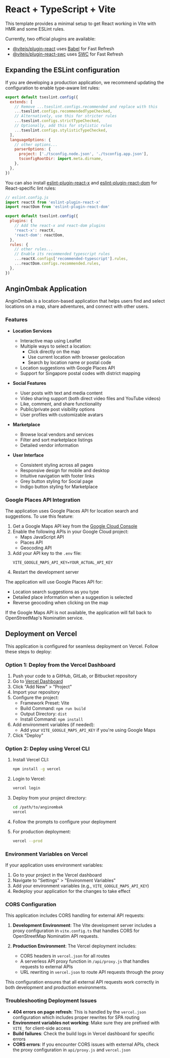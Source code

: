 # React + TypeScript + Vite

This template provides a minimal setup to get React working in Vite with HMR and some ESLint rules.

Currently, two official plugins are available:

- [@vitejs/plugin-react](https://github.com/vitejs/vite-plugin-react/blob/main/packages/plugin-react/README.md) uses [Babel](https://babeljs.io/) for Fast Refresh
- [@vitejs/plugin-react-swc](https://github.com/vitejs/vite-plugin-react-swc) uses [SWC](https://swc.rs/) for Fast Refresh

## Expanding the ESLint configuration

If you are developing a production application, we recommend updating the configuration to enable type-aware lint rules:

```js
export default tseslint.config({
  extends: [
    // Remove ...tseslint.configs.recommended and replace with this
    ...tseslint.configs.recommendedTypeChecked,
    // Alternatively, use this for stricter rules
    ...tseslint.configs.strictTypeChecked,
    // Optionally, add this for stylistic rules
    ...tseslint.configs.stylisticTypeChecked,
  ],
  languageOptions: {
    // other options...
    parserOptions: {
      project: ['./tsconfig.node.json', './tsconfig.app.json'],
      tsconfigRootDir: import.meta.dirname,
    },
  },
})
```

You can also install [eslint-plugin-react-x](https://github.com/Rel1cx/eslint-react/tree/main/packages/plugins/eslint-plugin-react-x) and [eslint-plugin-react-dom](https://github.com/Rel1cx/eslint-react/tree/main/packages/plugins/eslint-plugin-react-dom) for React-specific lint rules:

```js
// eslint.config.js
import reactX from 'eslint-plugin-react-x'
import reactDom from 'eslint-plugin-react-dom'

export default tseslint.config({
  plugins: {
    // Add the react-x and react-dom plugins
    'react-x': reactX,
    'react-dom': reactDom,
  },
  rules: {
    // other rules...
    // Enable its recommended typescript rules
    ...reactX.configs['recommended-typescript'].rules,
    ...reactDom.configs.recommended.rules,
  },
})
```

## AnginOmbak Application

AnginOmbak is a location-based application that helps users find and select locations on a map, share adventures, and connect with other users.

### Features

- **Location Services**
  - Interactive map using Leaflet
  - Multiple ways to select a location:
    - Click directly on the map
    - Use current location with browser geolocation
    - Search by location name or postal code
  - Location suggestions with Google Places API
  - Support for Singapore postal codes with district mapping

- **Social Features**
  - User posts with text and media content
  - Video sharing support (both direct video files and YouTube videos)
  - Like, comment, and share functionality
  - Public/private post visibility options
  - User profiles with customizable avatars

- **Marketplace**
  - Browse local vendors and services
  - Filter and sort marketplace listings
  - Detailed vendor information

- **User Interface**
  - Consistent styling across all pages
  - Responsive design for mobile and desktop
  - Intuitive navigation with footer links
  - Grey button styling for Social page
  - Indigo button styling for Marketplace

### Google Places API Integration

The application uses Google Places API for location search and suggestions. To use this feature:

1. Get a Google Maps API key from the [Google Cloud Console](https://console.cloud.google.com/)
2. Enable the following APIs in your Google Cloud project:
   - Maps JavaScript API
   - Places API
   - Geocoding API
3. Add your API key to the `.env` file:
   ```
   VITE_GOOGLE_MAPS_API_KEY=YOUR_ACTUAL_API_KEY
   ```
4. Restart the development server

The application will use Google Places API for:
- Location search suggestions as you type
- Detailed place information when a suggestion is selected
- Reverse geocoding when clicking on the map

If the Google Maps API is not available, the application will fall back to OpenStreetMap's Nominatim service.

## Deployment on Vercel

This application is configured for seamless deployment on Vercel. Follow these steps to deploy:

### Option 1: Deploy from the Vercel Dashboard

1. Push your code to a GitHub, GitLab, or Bitbucket repository
2. Go to [Vercel Dashboard](https://vercel.com/dashboard)
3. Click "Add New" > "Project"
4. Import your repository
5. Configure the project:
   - Framework Preset: Vite
   - Build Command: `npm run build`
   - Output Directory: `dist`
   - Install Command: `npm install`
6. Add environment variables (if needed):
   - Add your `VITE_GOOGLE_MAPS_API_KEY` if you're using Google Maps
7. Click "Deploy"

### Option 2: Deploy using Vercel CLI

1. Install Vercel CLI:
   ```bash
   npm install -g vercel
   ```

2. Login to Vercel:
   ```bash
   vercel login
   ```

3. Deploy from your project directory:
   ```bash
   cd /path/to/anginombak
   vercel
   ```

4. Follow the prompts to configure your deployment
5. For production deployment:
   ```bash
   vercel --prod
   ```

### Environment Variables on Vercel

If your application uses environment variables:

1. Go to your project in the Vercel dashboard
2. Navigate to "Settings" > "Environment Variables"
3. Add your environment variables (e.g., `VITE_GOOGLE_MAPS_API_KEY`)
4. Redeploy your application for the changes to take effect

### CORS Configuration

This application includes CORS handling for external API requests:

1. **Development Environment**: The Vite development server includes a proxy configuration in `vite.config.ts` that handles CORS for OpenStreetMap Nominatim API requests.

2. **Production Environment**: The Vercel deployment includes:
   - CORS headers in `vercel.json` for all routes
   - A serverless API proxy function in `/api/proxy.js` that handles requests to external APIs
   - URL rewriting in `vercel.json` to route API requests through the proxy

This configuration ensures that all external API requests work correctly in both development and production environments.

### Troubleshooting Deployment Issues

- **404 errors on page refresh**: This is handled by the `vercel.json` configuration which includes proper rewrites for SPA routing
- **Environment variables not working**: Make sure they are prefixed with `VITE_` for client-side access
- **Build failures**: Check the build logs in Vercel dashboard for specific errors
- **CORS errors**: If you encounter CORS issues with external APIs, check the proxy configuration in `api/proxy.js` and `vercel.json`

